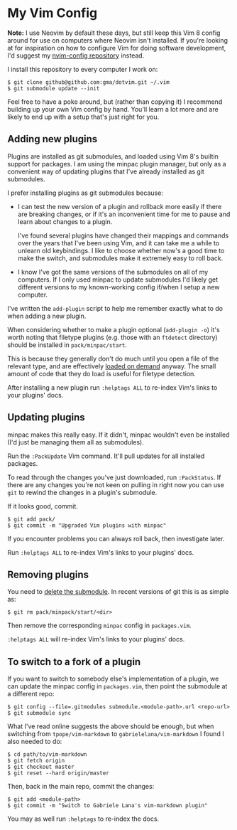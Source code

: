 My Vim Config
=============

**Note:** I use Neovim by default these days, but still keep this Vim 8 config
around for use on computers where Neovim isn't installed. If you're looking at
for inspiration on how to configure Vim for doing software development, I'd
suggest my [nvim-config repository] instead.

I install this repository to every computer I work on:

    $ git clone github@github.com:gma/dotvim.git ~/.vim
    $ git submodule update --init

Feel free to have a poke around, but (rather than copying it) I recommend
building up your own Vim config by hand. You'll learn a lot more and are likely
to end up with a setup that's just right for you.

[nvim-config repository]: https://github.com/gma/nvim-config

Adding new plugins
------------------

Plugins are installed as git submodules, and loaded using Vim 8's builtin
support for packages. I am using the minpac plugin manager, but only as a
convenient way of updating plugins that I've already installed as git
submodules.

I prefer installing plugins as git submodules because:

- I can test the new version of a plugin and rollback more easily if there are
  breaking changes, or if it's an inconvenient time for me to pause and learn
  about changes to a plugin.

  I've found several plugins have changed their mappings and commands over the
  years that I've been using Vim, and it can take me a while to unlearn old
  keybindings. I like to choose whether now's a good time to make the switch,
  and submodules make it extremely easy to roll back.

- I know I've got the same versions of the submodules on all of my computers.
  If I only used minpac to update submodules I'd likely get different versions
  to my known-working config if/when I setup a new computer.

I've written the `add-plugin` script to help me remember exactly what to do
when adding a new plugin.

When considering whether to make a plugin optional (`add-plugin -o`) it's worth
noting that filetype plugins (e.g. those with an `ftdetect` directory) should
be installed in `pack/minpac/start`.

This is because they generally don't do much until you open a file of the
relevant type, and are effectively [loaded on demand] anyway. The small amount
of code that they do load is useful for filetype detection.

After installing a new plugin run `:helptags ALL` to re-index Vim's links to
your plugins' docs.

[loaded on demand]: https://vi.stackexchange.com/a/20818/37882

Updating plugins
----------------

minpac makes this really easy. If it didn't, minpac wouldn't even be installed
(I'd just be managing them all as submodules).

Run the `:PackUpdate` Vim command. It'll pull updates for all installed
packages.

To read through the changes you've just downloaded, run `:PackStatus`. If there
are any changes you're not keen on pulling in right now you can use `git` to
rewind the changes in a plugin's submodule.

If it looks good, commit.

    $ git add pack/
    $ git commit -m "Upgraded Vim plugins with minpac"

If you encounter problems you can always roll back, then investigate later.

Run `:helptags ALL` to re-index Vim's links to your plugins' docs.

Removing plugins
----------------

You need to [delete the submodule][delete]. In recent versions of git this is
as simple as:

    $ git rm pack/minpack/start/<dir>

Then remove the corresponding `minpac` config in `packages.vim`.

`:helptags ALL` will re-index Vim's links to your plugins' docs.

[delete]: https://stackoverflow.com/questions/1260748/how-do-i-remove-a-submodule

To switch to a fork of a plugin
-------------------------------

If you want to switch to somebody else's implementation of a plugin, we
can update the minpac config in `packages.vim`, then point the submodule at a
different repo:

    $ git config --file=.gitmodules submodule.<module-path>.url <repo-url>
    $ git submodule sync

What I've read online suggests the above should be enough, but when
switching from `tpope/vim-markdown` to `gabrielelana/vim-markdown` I found I
also needed to do:

    $ cd path/to/vim-markdown
    $ git fetch origin
    $ git checkout master
    $ git reset --hard origin/master

Then, back in the main repo, commit the changes:

    $ git add <module-path>
    $ git commit -m "Switch to Gabriele Lana's vim-markdown plugin"

You may as well run `:helptags` to re-index the docs.
